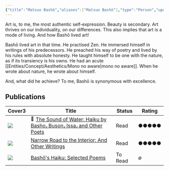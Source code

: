 ```yaml
---
{"title":"Matsuo Bashō","aliases":["Matsuo Bashō"],"type":"Person","updated":"2023-10-08T11:29:43","dg-publish":true,"dg-note-icon":2,"tags":["person","person/poet","person/writer"],"created":"2023-03-15T22:42:47","dg-path":"Entities/People/Matsuo Bashō.md","permalink":"/entities/people/matsuo-basho/","dgPassFrontmatter":true,"noteIcon":2}
---
```


Art is, to me, the most authentic self-expression. Beauty is secondary. Art thrives on our individuality, on our differences. This also implies that art is a mode of living. And how Bashō lived art!

Bashō lived art in that time. He practised Zen. He immersed himself in writings of his predecessors. He preached his way of poetry and lived by his rules with absolute honesty. He taught himself to be one with the nature, as if its transiency is his owns. He had an acute [[Entities/Concept/Aesthetics/Mono no aware\|mono no aware]]. When he wrote about nature, he wrote about himself.  
  
And, what did he achieve? To me, Bashō is synonymous with excellence.

## Publications

<div><table class="dataview table-view-table"><thead class="table-view-thead"><tr class="table-view-tr-header"><th class="table-view-th"><span>Cover</span><span class="dataview small-text">3</span></th><th class="table-view-th"><span>Title</span></th><th class="table-view-th"><span>Status</span></th><th class="table-view-th"><span>Rating</span></th></tr></thead><tbody class="table-view-tbody"><tr><td><span><img src="https://images-na.ssl-images-amazon.com/images/S/compressed.photo.goodreads.com/books/1320495061i/170371.jpg" referrerpolicy="no-referrer"></span></td><td><span><a data-tooltip-position="top" aria-label="Personal/Reading/Books/Read/The Sound of Water by Matsuo Basho Sam Hamill.md" data-href="Personal/Reading/Books/Read/The Sound of Water by Matsuo Basho Sam Hamill.md" href="Personal/Reading/Books/Read/The Sound of Water by Matsuo Basho Sam Hamill.md" class="internal-link" target="_blank" rel="noopener nofollow"><span class="iconize-icon-in-link" title="📗" aria-label="📗" data-icon="📗" aria-hidden="true" style="transform: translateY(0px);"><img class="emoji" draggable="false" alt="📗" src="https://cdn.jsdelivr.net/gh/jdecked/twemoji@15.1.0/assets/svg/1f4d7.svg" width="16px" height="16px"></span>The Sound of Water: Haiku by Basho٫ Buson٫ Issa٫ and Other Poets</a></span></td><td><span>Read</span></td><td><span>●●●●●</span></td></tr><tr><td><span><img src="https://books.google.com/books/content?id=1L6SDwAAQBAJ&amp;printsec=frontcover&amp;img=1&amp;zoom=1&amp;edge=curl&amp;source=gbs_api" referrerpolicy="no-referrer"></span></td><td><span><a data-tooltip-position="top" aria-label="Personal/Reading/Books/Read/Narrow Road to the Interior_ And Other Writings by Matsuo Bashō.md" data-href="Personal/Reading/Books/Read/Narrow Road to the Interior_ And Other Writings by Matsuo Bashō.md" href="Personal/Reading/Books/Read/Narrow Road to the Interior_ And Other Writings by Matsuo Bashō.md" class="internal-link" target="_blank" rel="noopener nofollow">Narrow Road to the Interior: And Other Writings</a></span></td><td><span>Read</span></td><td><span>●●●●●</span></td></tr><tr><td><span><img src="https://images-na.ssl-images-amazon.com/images/S/compressed.photo.goodreads.com/books/1423193685i/24847533.jpg" referrerpolicy="no-referrer"></span></td><td><span><a data-tooltip-position="top" aria-label="Personal/Reading/Books/To Read/Bashō_s Haiku_ Selected Poems by Matsuo Bashō.md" data-href="Personal/Reading/Books/To Read/Bashō_s Haiku_ Selected Poems by Matsuo Bashō.md" href="Personal/Reading/Books/To Read/Bashō_s Haiku_ Selected Poems by Matsuo Bashō.md" class="internal-link" target="_blank" rel="noopener nofollow">Bashō's Haiku: Selected Poems</a></span></td><td><span>To Read</span></td><td><span>∅</span></td></tr></tbody></table></div>